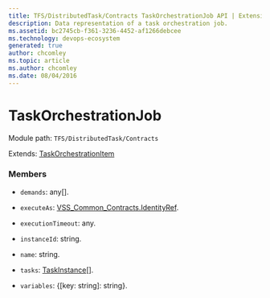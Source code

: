 ```yaml
---
title: TFS/DistributedTask/Contracts TaskOrchestrationJob API | Extensions for Azure DevOps Services
description: Data representation of a task orchestration job.
ms.assetid: bc2745cb-f361-3236-4452-af1266debcee
ms.technology: devops-ecosystem
generated: true
author: chcomley
ms.topic: article
ms.author: chcomley
ms.date: 08/04/2016
---
```


# TaskOrchestrationJob

Module path: `TFS/DistributedTask/Contracts`

Extends: [TaskOrchestrationItem](../../../TFS/DistributedTask/Contracts/TaskOrchestrationItem.md)

### Members

- `demands`: any[].

- `executeAs`: [VSS_Common_Contracts.IdentityRef](../../../VSS/WebApi/Contracts/IdentityRef.md).

- `executionTimeout`: any.

- `instanceId`: string.

- `name`: string.

- `tasks`: [TaskInstance](../../../TFS/DistributedTask/Contracts/TaskInstance.md)[].

- `variables`: {[key: string]: string}.
